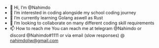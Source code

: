 - 👋 Hi, I’m @Nahimdo
- 👀 I’m interested in coding alongside my school coding journey
- 🌱 I’m currently learning Golang aswell as Rust
- 💞️ I’m looking to collaborate on many different coding skill requirements
- 📫 How to reach me You can reach me at telegram @Nahimdo  or discord @Nahimdo#1111 or via email (slow responses) @ nahimdoliw@gmail.com 

<!---
Nahimdo/Nahimdo is a ✨ special ✨ repository because its `README.md` (this file) appears on your GitHub profile.
You can click the Preview link to take a look at your changes.
--->
